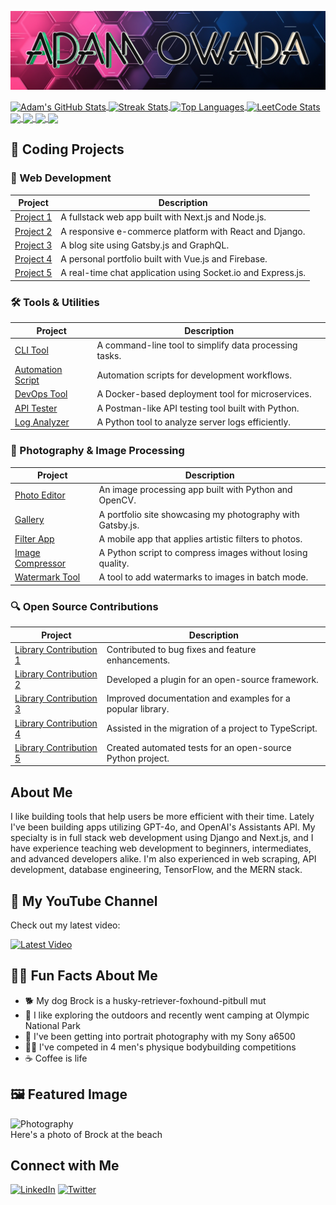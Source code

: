 ![Banner image](assets/banner.png)

<!-- <table>
  <tr>
    <td>
      <img src="https://github-readme-stats-pi-six-31.vercel.app/api?username=adamowada&show_icons=true&theme=radical" alt="Adam's GitHub Stats"/>
    </td>
    <td>
      <img src="https://github-readme-streak-stats.herokuapp.com/?user=adamowada&theme=radical" alt="Streak Stats"/>
    </td>
  </tr>
  <tr>
    <td>
      <img src="https://github-readme-stats-pi-six-31.vercel.app/api/top-langs/?username=adamowada&layout=donut&theme=radical&size_weight=0.5&count_weight=0.5" alt="Top Languages"/>
    </td>
    <td>
      <img src="https://leetcard.jacoblin.cool/adamowada?theme=transparent&ext=activity" alt="LeetCode Stats"/>
    </td>
  </tr>
</table> -->

<a href="https://github.com/anuraghazra/github-readme-stats">
  <img height=200 align="center" src="https://github-readme-stats-pi-six-31.vercel.app/api?username=adamowada&show_icons=true&theme=radical&card_width=320" alt="Adam's GitHub Stats"/>
</a>
<a href="https://github.com/anuraghazra/github-readme-stats">
  <img height=200 align="center" src="https://github-readme-streak-stats.herokuapp.com/?user=adamowada&theme=radical&card_width=320" alt="Streak Stats"/>
</a>
<a href="https://github.com/anuraghazra/github-readme-stats">
  <img height=400 align="center" src="https://github-readme-stats-pi-six-31.vercel.app/api/top-langs/?username=adamowada&layout=donut&theme=radical&size_weight=0.5&count_weight=0.5" alt="Top Languages"/>
</a>
<a href="https://github.com/anuraghazra/github-readme-stats">
  <img height=400 align="center" src="https://leetcard.jacoblin.cool/adamowada?theme=transparent" alt="LeetCode Stats"/>
</a>

<a href="https://github.com/anuraghazra/github-readme-stats">
  <img height=200 align="center" src="https://github-readme-stats.vercel.app/api?username=anuraghazra" />
</a>
<a href="https://github.com/anuraghazra/convoychat">
  <img height=200 align="center" src="https://github-readme-stats.vercel.app/api/top-langs?username=anuraghazra&layout=compact&langs_count=8&card_width=320" />
</a>
<a href="https://github.com/anuraghazra/github-readme-stats">
  <img align="center" src="https://github-readme-stats.vercel.app/api/pin/?username=anuraghazra&repo=github-readme-stats" />
</a>
<a href="https://github.com/anuraghazra/convoychat">
  <img align="center" src="https://github-readme-stats.vercel.app/api/pin/?username=anuraghazra&repo=convoychat" />
</a>

## 🌟 Coding Projects

### 🚀 Web Development

| Project                                               | Description                                                  |
| ----------------------------------------------------- | ------------------------------------------------------------ |
| [Project 1](https://github.com/yourusername/project1) | A fullstack web app built with Next.js and Node.js.          |
| [Project 2](https://github.com/yourusername/project2) | A responsive e-commerce platform with React and Django.      |
| [Project 3](https://github.com/yourusername/project3) | A blog site using Gatsby.js and GraphQL.                     |
| [Project 4](https://github.com/yourusername/project4) | A personal portfolio built with Vue.js and Firebase.         |
| [Project 5](https://github.com/yourusername/project5) | A real-time chat application using Socket.io and Express.js. |

### 🛠️ Tools & Utilities

| Project                                                               | Description                                            |
| --------------------------------------------------------------------- | ------------------------------------------------------ |
| [CLI Tool](https://github.com/yourusername/clitool)                   | A command-line tool to simplify data processing tasks. |
| [Automation Script](https://github.com/yourusername/automationscript) | Automation scripts for development workflows.          |
| [DevOps Tool](https://github.com/yourusername/devopstool)             | A Docker-based deployment tool for microservices.      |
| [API Tester](https://github.com/yourusername/apitester)               | A Postman-like API testing tool built with Python.     |
| [Log Analyzer](https://github.com/yourusername/loganalyzer)           | A Python tool to analyze server logs efficiently.      |

### 📸 Photography & Image Processing

| Project                                                             | Description                                                |
| ------------------------------------------------------------------- | ---------------------------------------------------------- |
| [Photo Editor](https://github.com/yourusername/photoeditor)         | An image processing app built with Python and OpenCV.      |
| [Gallery](https://github.com/yourusername/gallery)                  | A portfolio site showcasing my photography with Gatsby.js. |
| [Filter App](https://github.com/yourusername/filterapp)             | A mobile app that applies artistic filters to photos.      |
| [Image Compressor](https://github.com/yourusername/imagecompressor) | A Python script to compress images without losing quality. |
| [Watermark Tool](https://github.com/yourusername/watermarktool)     | A tool to add watermarks to images in batch mode.          |

### 🔍 Open Source Contributions

| Project                                                 | Description                                                |
| ------------------------------------------------------- | ---------------------------------------------------------- |
| [Library Contribution 1](https://github.com/repository) | Contributed to bug fixes and feature enhancements.         |
| [Library Contribution 2](https://github.com/repository) | Developed a plugin for an open-source framework.           |
| [Library Contribution 3](https://github.com/repository) | Improved documentation and examples for a popular library. |
| [Library Contribution 4](https://github.com/repository) | Assisted in the migration of a project to TypeScript.      |
| [Library Contribution 5](https://github.com/repository) | Created automated tests for an open-source Python project. |

## About Me

I like building tools that help users be more efficient with their time. Lately I've been building apps utilizing GPT-4o, and OpenAI's Assistants API. My specialty is in full stack web development using Django and Next.js, and I have experience teaching web development to beginners, intermediates, and advanced developers alike. I'm also experienced in web scraping, API development, database engineering, TensorFlow, and the MERN stack.

## 🎥 My YouTube Channel

Check out my latest video:

[![Latest Video](https://img.youtube.com/vi/ej0SY1qOTsU/maxresdefault.jpg)](https://www.youtube.com/watch?v=ej0SY1qOTsU)

## 🧑‍💻 Fun Facts About Me

- 🐕 My dog Brock is a husky-retriever-foxhound-pitbull mut
- 🌲 I like exploring the outdoors and recently went camping at Olympic National Park
- 📸 I've been getting into portrait photography with my Sony a6500
- 🏋️‍♂️ I've competed in 4 men's physique bodybuilding competitions
- ☕ Coffee is life

## 🖼️ Featured Image

![Photography](assets/brock.jpg)  
Here's a photo of Brock at the beach

## Connect with Me

[![LinkedIn](https://img.shields.io/badge/LinkedIn-0077B5?logo=linkedin&logoColor=white)](https://www.linkedin.com/in/yourlinkedinprofile/)
[![Twitter](https://img.shields.io/badge/Twitter-1DA1F2?logo=twitter&logoColor=white)](https://twitter.com/yourtwitterhandle/)
